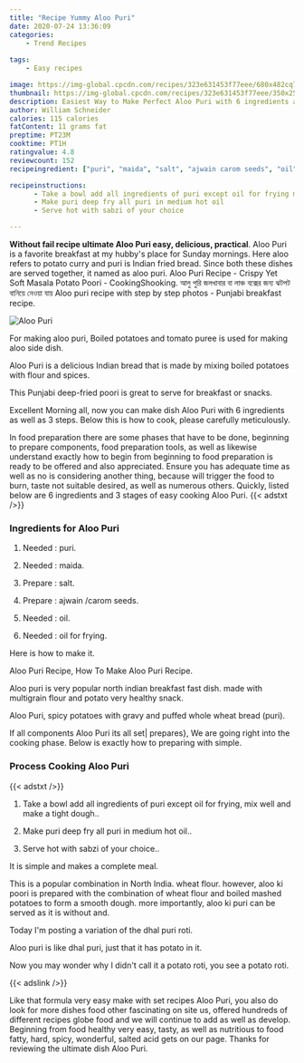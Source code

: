 ```yaml
---
title: "Recipe Yummy Aloo Puri"
date: 2020-07-24 13:36:09
categories:
    - Trend Recipes
    
tags:
    - Easy recipes

image: https://img-global.cpcdn.com/recipes/323e631453f77eee/680x482cq70/aloo-puri-recipe-main-photo.jpg
thumbnail: https://img-global.cpcdn.com/recipes/323e631453f77eee/350x250cq70/aloo-puri-recipe-main-photo.jpg
description: Easiest Way to Make Perfect Aloo Puri with 6 ingredients and 3 stages of easy cooking.
author: William Schneider
calories: 115 calories
fatContent: 11 grams fat
preptime: PT23M
cooktime: PT1H
ratingvalue: 4.8
reviewcount: 152
recipeingredient: ["puri", "maida", "salt", "ajwain carom seeds", "oil", "oil for frying"]

recipeinstructions: 
      - Take a bowl add all ingredients of puri except oil for frying mix well and make a tight dough 
      - Make puri deep fry all puri in medium hot oil 
      - Serve hot with sabzi of your choice

---
```




**Without fail recipe ultimate Aloo Puri easy, delicious, practical**. Aloo Puri is a favorite breakfast at my hubby&#39;s place for Sunday mornings. Here aloo refers to potato curry and puri is Indian fried bread. Since both these dishes are served together, it named as aloo puri. Aloo Puri Recipe - Crispy Yet Soft Masala Potato Poori - CookingShooking. আলু পুরি জলখাবার বা লাঞ্চ বক্সের জন্য ঝটপট বানিয়ে নেওয়া যায় Aloo puri recipe with step by step photos - Punjabi breakfast recipe.


![Aloo Puri](https://img-global.cpcdn.com/recipes/323e631453f77eee/680x482cq70/aloo-puri-recipe-main-photo.jpg "Aloo Puri")



For making aloo puri, Boiled potatoes and tomato puree is used for making aloo side dish.

Aloo Puri is a delicious Indian bread that is made by mixing boiled potatoes with flour and spices.

This Punjabi deep-fried poori is great to serve for breakfast or snacks.


Excellent Morning all, now you can make dish Aloo Puri with 6 ingredients as well as 3 steps. Below this is how to cook, please carefully meticulously.

In food preparation there are some phases that have to be done, beginning to prepare components, food preparation tools, as well as likewise understand exactly how to begin from beginning to food preparation is ready to be offered and also appreciated. Ensure you has adequate time as well as no is considering another thing, because will trigger the food to burn, taste not suitable desired, as well as numerous others. Quickly, listed below are 6 ingredients and 3 stages of easy cooking Aloo Puri.
{{< adstxt />}}

### Ingredients for Aloo Puri


1. Needed  : puri.

1. Needed  : maida.

1. Prepare  : salt.

1. Prepare  : ajwain /carom seeds.

1. Needed  : oil.

1. Needed  : oil for frying.


Here is how to make it.

Aloo Puri Recipe, How To Make Aloo Puri Recipe.

Aloo puri is very popular north indian breakfast fast dish. made with multigrain flour and potato very healthy snack.

Aloo Puri, spicy potatoes with gravy and puffed whole wheat bread (puri).


If all components Aloo Puri its all set| prepares}, We are going right into the cooking phase. Below is exactly how to preparing with simple.

### Process Cooking Aloo Puri

{{< adstxt />}}


1. Take a bowl add all ingredients of puri except oil for frying, mix well and make a tight dough..



1. Make puri deep fry all puri in medium hot oil..



1. Serve hot with sabzi of your choice..




It is simple and makes a complete meal.

This is a popular combination in North India. wheat flour. however, aloo ki poori is prepared with the combination of wheat flour and boiled mashed potatoes to form a smooth dough. more importantly, aloo ki puri can be served as it is without and.

Today I&#39;m posting a variation of the dhal puri roti.

Aloo puri is like dhal puri, just that it has potato in it.

Now you may wonder why I didn&#39;t call it a potato roti, you see a potato roti.


{{< adslink />}}

Like that formula very easy make with set recipes Aloo Puri, you also do look for more dishes food other fascinating on site us, offered hundreds of different recipes globe food and we will continue to add as well as develop. Beginning from food healthy very easy, tasty, as well as nutritious to food fatty, hard, spicy, wonderful, salted acid gets on our page. Thanks for reviewing the ultimate dish Aloo Puri.
